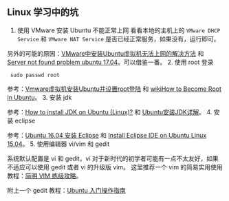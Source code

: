 ## Linux 学习中的坑

1. 使用 VMware 安装 Ubuntu 不能正常上网
 看看本地的主机上的 ``VMware DHCP Service`` 和 ``VMware NAT Service`` 是否已经正常服务，如果没有，运行即可。
 
 另外的可能的原因：[VMware中安装Ubuntu虚拟机无法上网的解决方法](http://blog.csdn.net/my_xxh/article/details/50379396) 和 [Server not found problem ubuntu 17.04](https://askubuntu.com/questions/907091/server-not-found-problem-ubuntu-17-04)。可以借鉴一番。
2. 使用 root 登录
 ```shell
  sudo passwd root  
  ```
  参考：[Vmware虚拟机安装Ubuntu并设置root登陆](http://www.cnblogs.com/cursorhu/p/5803072.html) 和 [wikiHow to Become Root in Ubuntu](https://www.wikihow.com/Become-Root-in-Ubuntu)。
3. 安装 jdk
 
 参考：[How to install JDK on Ubuntu (Linux)?](https://stackoverflow.com/questions/14788345/how-to-install-jdk-on-ubuntu-linux) 和 [Ubuntu安装JDK详解](http://www.linuxidc.com/Linux/2016-11/136958.htm)。
4. 安装 eclipse
 
 参考：[Ubuntu 16.04 安装 Eclipse](http://blog.topspeedsnail.com/archives/4813) 和 [Install Eclipse IDE on Ubuntu Linux 15.04](http://linuxpitstop.com/install-eclipse-ide-on-ubuntu-linux-15-04/)。
5. 使用编辑器 vi/vim 和 gedit
 
 系统默认配置是 vi 和 gedit，vi 对于新时代的初学者可能有一点不太友好，如果不适应可以使用 gedit 或者 vi 的升级版 vim。
 这里推荐一个 vim 的简易实用使用教程：[简明 VIM 练级攻略](https://coolshell.cn/articles/5426.html)。
 
 附上一个 gedit 教程：[Ubuntu 入门操作指南](http://teliute.org/linux/TeUbt/lesson22/lesson22.html)
 